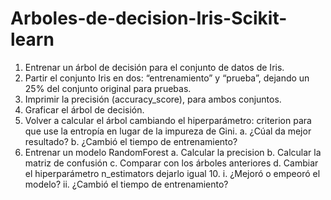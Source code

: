 # Arboles-de-decision-Iris-Scikit-learn
1. Entrenar un árbol de decisión para el conjunto de datos de Iris.
2. Partir el conjunto Iris en dos: “entrenamiento” y “prueba”, dejando un 25% del conjunto
original para pruebas.
3. Imprimir la precisión (accuracy_score), para ambos conjuntos.
4. Graficar el árbol de decisión.
5. Volver a calcular el árbol cambiando el hiperparámetro: criterion para que use la entropía
en lugar de la impureza de Gini.
      a. ¿Cúal da mejor resultado?
      b. ¿Cambió el tiempo de entrenamiento?
6. Entrenar un modelo RandomForest
      a. Calcular la precision
      b. Calcular la matriz de confusión
      c. Comparar con los árboles anteriores
      d. Cambiar el hiperparámetro n_estimators dejarlo igual 10.
            i. ¿Mejoró o empeoró el modelo?
            ii. ¿Cambió el tiempo de entrenamiento?
